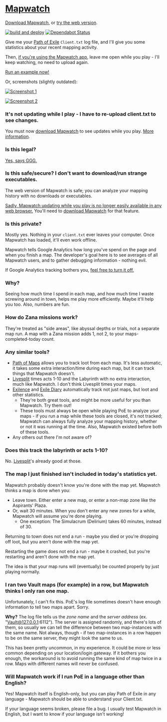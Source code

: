 # [Mapwatch](https://mapwatch.erosson.org)

[Download Mapwatch](https://github.com/mapwatch/mapwatch/releases/latest), or [try the web version](https://mapwatch.erosson.org).

[![build and deploy](https://github.com/mapwatch/mapwatch/workflows/push-deploy/badge.svg)](https://github.com/mapwatch/mapwatch/actions?query=workflow%3Apush-deploy)
[![Dependabot Status](https://api.dependabot.com/badges/status?host=github&repo=mapwatch/mapwatch)](https://dependabot.com)

Give me your [Path of Exile](https://www.pathofexile.com) `Client.txt` log file, and I'll give you some statistics about your recent mapping activity.

Then, [if you're using the Mapwatch app](https://github.com/mapwatch/mapwatch/releases/latest), leave me open while you play - I'll keep watching, no need to upload again.

[Run an example now!](https://mapwatch.erosson.org?tickStart=1526927461000&logtz=0&example=stripped-client.txt#/)

Or, screenshots (slightly outdated):

[![Screenshot 1](https://i.imgur.com/PPRbLlZ.png)](https://imgur.com/a/VhFtZbU)

[![Screenshot 2](https://i.imgur.com/DrMCKZD.png)](https://imgur.com/a/VhFtZbU)

### It's not updating while I play - I have to re-upload client.txt to see changes.

You must now [download Mapwatch](https://github.com/mapwatch/mapwatch/releases/latest) to see updates while you play. [More information](https://github.com/mapwatch/mapwatch/blob/master/WATCHING.md).

### Is this legal?

[Yes, says GGG.](https://imgur.com/44uuaiz)

### Is this safe/secure? I don't want to download/run strange executables.

The web version of Mapwatch is safe; you can analyze your mapping history with no downloads or executables.

[Sadly, Mapwatch updating while you play is no longer easily available in any web browser.](https://github.com/mapwatch/mapwatch/blob/master/WATCHING.md) You'll need to [download Mapwatch](https://github.com/mapwatch/mapwatch/releases/latest) for that feature.

### Is this private?

Mostly yes. Nothing in your `client.txt` ever leaves your computer. Once Mapwatch has loaded, it'll even work offline.

Mapwatch tells Google Analytics how long you've spend on the page and when you finish a map. The developer's goal here is to see averages of all Mapwatch users, and to gather debugging information - nothing evil.

If Google Analytics tracking bothers you, [feel free to turn it off.](https://tools.google.com/dlpage/gaoptout)

### Why?

Seeing how much time I spend in each map, and how much time I waste screwing around in town, helps me play more efficiently. Maybe it'll help you too. Also, numbers are fun.

### How do Zana missions work?

They're treated as "side areas", like abyssal depths or trials, not a separate map run. A map with a Zana mission adds 1, not 2, to your maps-completed-today count.

### Any similar tools?

* [Path of Maps](http://pathofmaps.com/) allows you to track loot from each map. It's less automatic, it takes some extra interaction/time during each map, but it can track things that Mapwatch doesn't.
* [Livesplit](https://github.com/brandondong/POE-LiveSplit-Component) times acts 1-10 and the Labyrinth with no extra interaction, much like Mapwatch. I don't think Livesplit times your maps.
* [Exilence](https://github.com/viktorgullmark/exilence) and [Exile Diary](https://github.com/briansd9/exile-diary) automatically track not just maps, but loot and other statistics.
  * They're both great tools, and might be more useful for you than Mapwatch. Try them out!
  * These tools must always be open while playing PoE to analyze your maps - if you run a map while these tools are closed, it's not tracked; Mapwatch can always fully analyze your mapping history, whether or not it was running at the time. Also, Mapwatch existed before both of these tools.
* Any others out there I'm not aware of?

### Does this track the labyrinth or acts 1-10?

No. [Livesplit](https://github.com/brandondong/POE-LiveSplit-Component)'s already good at those.

### The map I just finished isn't included in today's statistics yet.

Mapwatch probably doesn't know you're done with the map yet. Mapwatch thinks a map is done when you:

* Leave town. Either enter a new map, or enter a non-map zone like the Aspirants' Plaza.
* Or, wait 30 minutes. When you don't enter any new zones for a while, Mapwatch will assume you're done playing.
  * One exception: The Simulacrum (Delirium) takes 60 minutes, instead of 30.

Returning to town does not end a run - maybe you died or you're dropping off loot, but you aren't done with the map yet.

Restarting the game does not end a run - maybe it crashed, but you're restarting and aren't done with the map yet.

The idea is that your map runs will (eventually) be counted properly by just playing normally.

### I ran two Vault maps (for example) in a row, but Mapwatch thinks I only ran one map.

Unfortunately, I can't fix this. PoE's log file sometimes doesn't have enough information to tell two maps apart. Sorry.

**Why?** The log file tells us the *zone name* and the *server address* (ex. "Vault@127.0.0.1:6112"). The server is assigned randomly, and there's lots of them, so usually we can tell the difference between two map-instances with the same name. Not always, though - if two map-instances in a row happen to be on the same server, they might look the same to us.

This has been pretty uncommon, in my experience. It could be more or less common depending on your location/login gateway. If it bothers you enough, the workaround is to avoid running the same kind of map twice in a row. Maps with different names will never be confused.

### Will Mapwatch work if I run PoE in a language other than English?

Yes! Mapwatch itself is English-only, but you can play Path of Exile in any language - Mapwatch should be able to understand your Client.txt.

If your language seems broken, please file a bug. I usually test Mapwatch in English, but I want to know if your language isn't working!
